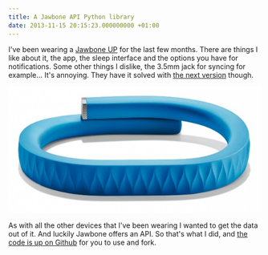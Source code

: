 ```yaml
---
title: A Jawbone API Python library
date: 2013-11-15 20:15:23.000000000 +01:00
---
```

I've been wearing a [Jawbone UP](https://jawbone.com/up) for the last few months. There are things I like about it, the app, the sleep interface and the options you have for notifications. Some other things I dislike, the 3.5mm jack for syncing for example... It's annoying. They have it solved with [the next version](https://jawbone.com/up) though.

![jawbone-up-620x311](/img/jawbone-up-620x311.jpg)

As with all the other devices that I've been wearing I wanted to get the data out of it. And luckily Jawbone offers an API. So that's what I did, and [the code is up on Github](https://github.com/jplattel/PyJawbone/) for you to use and fork.